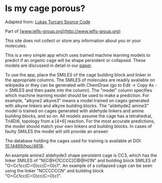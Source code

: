 # Is my cage porous?

Adapted from: [Lukas Turcani Source Code](http://www.github.com/lukasturcani/cage_prediction)

Part of [www.jelfs-group.org](http://www.jelfs-group.org)

This site does not collect or store any information about you or your molecules.

This is a very simple app which uses trained machine learning models to predict if an organic cage will be shape persistent or collapsed. These models are discussed in detail in our [paper](https://doi.org/10.26434/chemrxiv.6995018).

To use the app, place the SMILES of the cage building block and linker in the appropriate columns. The SMILES of molecules are readily available on wikipedia or they can be generated with ChemDraw (go to Edit -> Copy As -> SMILES and then paste into the column). The "model" column specifies which machine learning model should be used to make a prediction. For example, "alkyne2 alkyne3" means a model trained on cages generated with alkyne linkers and alkyne building blocks. The "aldehyde2 amine3" model is trained on cages generated with aldehyde linkers and amine building blocks, and so on. All models assume the cage has a tetrahedral, Tri4Di6, topology from a \[4+6\] reaction. For the most accurate predictions, the model should match your own linkers and building blocks. In cases of faulty SMILES the model will still provide an answer.

The database holding the cages used for training is available at DOI: [10.14469/hpc/4618](https://doi.org/10.14469/hpc/4618).

An example amine2 aldehyde3 shape persistent cage is CC3, which has the linker SMILES of "N\[C@H\]1CCCC\[C@@H\]1N" and building block SMILES of "O=Cc1cc(C=O)cc(C=O)c1". An example of a collapsed cage can be seen using the linker "NCCCCCCN" and building block "O=Cc1cc(C=O)cc(C=O)c1".
